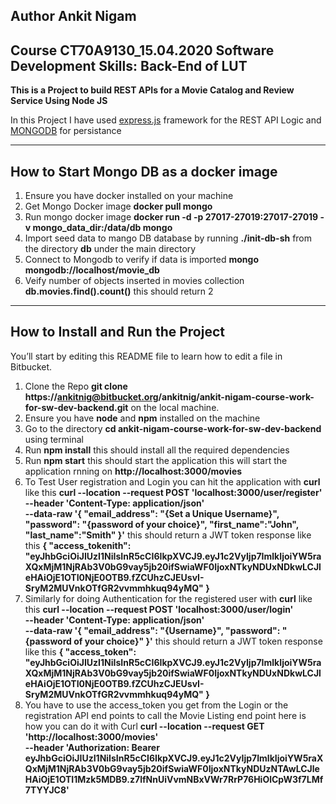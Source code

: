 ## Author Ankit Nigam
## Course CT70A9130_15.04.2020 Software Development Skills: Back-End of LUT
**This is a Project to build REST APIs for a Movie Catalog and Review Service  Using Node JS**


In this Project I have used [express.js](https://expressjs.com/) framework for the REST API Logic and [MONGODB](https://www.mongodb.com/) for persistance

---
## How to Start Mongo DB as a docker image 
1. Ensure you have docker installed on your machine
2. Get Mongo Docker image **docker pull mongo**
3. Run mongo docker image **docker run -d -p 27017-27019:27017-27019 -v mongo_data_dir:/data/db mongo**
4. Import seed data to mango DB database by running **./init-db-sh** from the directory **db** under the main directory
5. Connect to Mongodb to verify if data is imported **mongo mongodb://localhost/movie_db**
6. Veify number of objects inserted in movies collection **db.movies.find().count()** this should return 2
---
## How to Install and Run the Project

You’ll start by editing this README file to learn how to edit a file in Bitbucket.

1. Clone the Repo **git clone https://ankitnig@bitbucket.org/ankitnig/ankit-nigam-course-work-for-sw-dev-backend.git** on the local machine.
2. Ensure you have **node** and **npm** installed on the machine
3. Go to the directory **cd ankit-nigam-course-work-for-sw-dev-backend** using terminal
4. Run **npm install** this should install all the required dependencies
5. Run **npm start** this should start the application this will start the application rnning on **http://localhost:3000/movies**
6. To Test User registration and Login you can hit the application with **curl** like this **curl --location --request POST 'localhost:3000/user/register' \
--header 'Content-Type: application/json' \
--data-raw '{
    "email_address": "{Set a Unique Username}",
    "password": "{password of your choice}",
    "first_name":"John",
    "last_name":"Smith"
}'** this should return a JWT token response like this **{
    "access_tokenith": "eyJhbGciOiJIUzI1NiIsInR5cCI6IkpXVCJ9.eyJ1c2VyIjp7ImlkIjoiYW5raXQxMjM1NjRAb3V0bG9vay5jb20ifSwiaWF0IjoxNTkyNDUxNDkwLCJleHAiOjE1OTI0NjE0OTB9.fZCUhzCJEUsvI-SryM2MUVnkOTfGR2vvmmhkuq94yMQ"
}**
7. Similarly for doing Authentication for the registered user with **curl** like this **curl --location --request POST 'localhost:3000/user/login' \
--header 'Content-Type: application/json' \
--data-raw '{
    "email_address": "{Username}",
    "password": "{password of your choice}"
}'** this should return a JWT token response like this **{
    "access_token": "eyJhbGciOiJIUzI1NiIsInR5cCI6IkpXVCJ9.eyJ1c2VyIjp7ImlkIjoiYW5raXQxMjM1NjRAb3V0bG9vay5jb20ifSwiaWF0IjoxNTkyNDUxNDkwLCJleHAiOjE1OTI0NjE0OTB9.fZCUhzCJEUsvI-SryM2MUVnkOTfGR2vvmmhkuq94yMQ"
}**
7. You have to use the access_token you get from the Login or the registration API end points to call the Movie Listing end point here is how you can do it with Curl **curl --location --request GET 'http://localhost:3000/movies' \
--header 'Authorization: Bearer eyJhbGciOiJIUzI1NiIsInR5cCI6IkpXVCJ9.eyJ1c2VyIjp7ImlkIjoiYW5raXQxMjM1NjRAb3V0bG9vay5jb20ifSwiaWF0IjoxNTkyNDUzNTAwLCJleHAiOjE1OTI1Mzk5MDB9.z7lfNnUiVvmNBxVWr7RrP76HiOlCpW3f7LMf7TYYJC8'**

